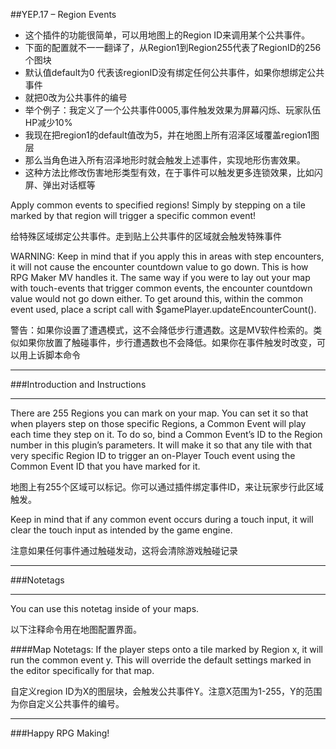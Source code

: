 ##YEP.17 – Region Events
* 这个插件的功能很简单，可以用地图上的Region ID来调用某个公共事件。
* 下面的配置就不一一翻译了，从Region1到Region255代表了RegionID的256个图块
* 默认值default为0 代表该regionID没有绑定任何公共事件，如果你想绑定公共事件
* 就把0改为公共事件的编号
* 举个例子：我定义了一个公共事件0005,事件触发效果为屏幕闪烁、玩家队伍HP减少10%
* 我现在把region1的default值改为5，并在地图上所有沼泽区域覆盖region1图层
* 那么当角色进入所有沼泽地形时就会触发上述事件，实现地形伤害效果。
* 这种方法比修改伤害地形类型有效，在于事件可以触发更多连锁效果，比如闪屏、弹出对话框等

Apply common events to specified regions! Simply by stepping on a tile marked by that region will trigger a specific common event!

给特殊区域绑定公共事件。走到贴上公共事件的区域就会触发特殊事件

WARNING: Keep in mind that if you apply this in areas with step encounters, it will not cause the encounter countdown value to go down. This is how RPG Maker MV handles it. The same way if you were to lay out your map with touch-events that trigger common events, the encounter countdown value would not go down either. To get around this, within the common event used, place a script call with $gamePlayer.updateEncounterCount().

警告：如果你设置了遭遇模式，这不会降低步行遭遇数。这是MV软件检索的。类似如果你放置了触碰事件，步行遭遇数也不会降低。如果你在事件触发时改变，可以用上诉脚本命令
***
###Introduction and Instructions
***

There are 255 Regions you can mark on your map. You can set it so that when players step on those specific Regions, a Common Event will play each time they step on it. To do so, bind a Common Event’s ID to the Region number in this plugin’s parameters. It will make it so that any tile with that very specific Region ID to trigger an on-Player Touch event using the Common Event ID that you have marked for it.

地图上有255个区域可以标记。你可以通过插件绑定事件ID，来让玩家步行此区域触发。

Keep in mind that if any common event occurs during a touch input, it will clear the touch input as intended by the game engine.

注意如果任何事件通过触碰发动，这将会清除游戏触碰记录

***
###Notetags
***

You can use this notetag inside of your maps.

以下注释命令用在地图配置界面。

####Map Notetags:
	<Region x Event: y>
If the player steps onto a tile marked by Region x, it will run the common event y. This will override the default settings marked in the editor specifically for that map.

自定义region ID为X的图层块，会触发公共事件Y。注意X范围为1-255，Y的范围为你自定义公共事件的编号。

***
###Happy RPG Making!

